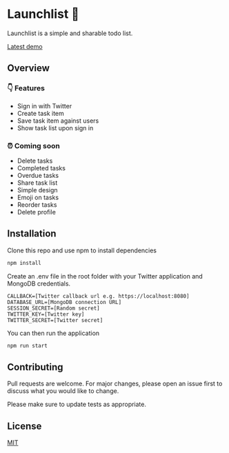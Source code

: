 # Launchlist 🚀

Launchlist is a simple and sharable todo list.

[Latest demo](https://launch-list.herokuapp.com/)

## Overview

### 👇 Features
- Sign in with Twitter
- Create task item
- Save task item against users
- Show task list upon sign in

### ⏰ Coming soon
- Delete tasks
- Completed tasks
- Overdue tasks
- Share task list
- Simple design
- Emoji on tasks
- Reorder tasks
- Delete profile

## Installation

Clone this repo and use npm to install dependencies 

```javascript
npm install
```

Create an .env file in the root folder with your Twitter application and MongoDB credentials.

```
CALLBACK=[Twitter callback url e.g. https://localhost:8080]
DATABASE_URL=[MongoDB connection URL]
SESSION_SECRET=[Random secret]
TWITTER_KEY=[Twitter key]
TWITTER_SECRET=[Twitter secret]
```

You can then run the application
```javascript
npm run start
```

## Contributing
Pull requests are welcome. For major changes, please open an issue first to discuss what you would like to change.

Please make sure to update tests as appropriate.

## License
[MIT](https://choosealicense.com/licenses/mit/)
